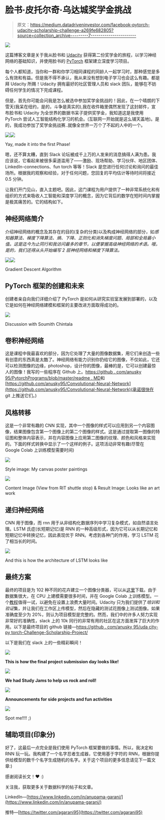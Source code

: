 # 脸书·皮托尔奇·乌达城奖学金挑战

> 原文：<https://medium.datadriveninvestor.com/facebook-pytorch-udacity-scholarship-challenge-a269fe682805?source=collection_archive---------7----------------------->

[![](img/7d2912091cd26a584b4eb9263ee51923.png)](http://www.track.datadriveninvestor.com/1B9E)

这篇博客文章是关于我从脸书和 [Udacity](https://www.udacity.com/facebook-pytorch-scholarship) 获得第二份奖学金的旅程，以学习神经网络的基础知识，并使用脸书的 [PyTorch](https://pytorch.org/) 框架建立深度学习项目。

每个人都知道，当你和一群和你学习相同课程的同龄人一起学习时，那种感觉是多么有效和有益。但是我不得不承认，我从来没有想到电子学习也会这么有趣。都是拜 Udacity 所赐！Udacity 拥有最好的社区管理人员和 slack 团队，能够在不妨碍任何学生的情况下完成课程。

但是，首先你可能会问我是怎么被选中参加奖学金挑战的！因此，在一个晴朗的下雪天(我呆在纽约，是的，斗争是真实的),我在收件箱里偶然发现了这封邮件，宣布脸书和 Udacity 为全世界的数据书呆子提供奖学金，我知道这是我使用 PyTorch 尝试人工智能结构化学习的机会。(互联网一开始就是这么铺天盖地)。是的，我成功参加了奖学金挑战赛..就像全世界一万个了不起的人中的一个。

![](img/b5e52dbc2ee433e8b75a0795fb76e332.png)![](img/1f0ef417b9e7781f016f1803291999ef.png)

Yay, made it into the first Phase!

嗯，还不算太糟，直到 Slack 论坛被成千上万的人发来的消息搞得人满为患。我应该说，它看起来被很多渠道滥用了——激励、现场帮助、学习伙伴、地区团体、LinkedIn-connections、fun torch 等等！Slack 是您进行任何讨论和询问的最佳场所。根据我的观察和经验，对于任何问题，您回复的平均估计等待时间将接近 0.5 分钟。

让我们开门见山，直入主题吧。因此，这门课程为用户提供了一种非常系统化和有组织的方式来吸收人工智能和深度学习的概念，因为它背后的数学在短时间内掌握是极其痛苦的。它的结构如下。

## **神经网络简介**

介绍神经网络的概念及其存在的目的(复杂的分类)以及构成神经网络的部分，如*感知器算法、梯度下降算法、熵、下降、正则化和消失梯度问题、局部和全局最小值。这是迄今为止同行和我访问最多的章节，以便掌握高级神经网络的术语。哦，是的，我们还得从头开始编写 2 层神经网络和梯度下降算法。*

![](img/fc800ec9263f547c35f1e4242ec38c5a.png)![](img/be7e9874242c2429d2b03d8a541010ef.png)

Gradient Descent Algorithm

## PyTorch 框架的创建和未来

创建者亲自向我们详细介绍了 PyTorch 是如何从研究实验室发展到部署的，以及它是如何在神经网络建模和框架的主要改进方面取得成功的。

![](img/553c1c8b6507dc6ab696a4776ad18431.png)

Discussion with Soumith Chintala

## 卷积神经网络

这是课程中我最喜欢的部分，因为它处理了大量的图像数据集，用它们来创造一些有创意的东西真是太酷了。神经网络有能力识别你扔给它的图像，不仅如此，它还可以检测图像的边缘，photoshop，设计你的图像，最棒的是，它可以创建最惊人的图像！我写的一些程序在 Github 上。[https://github . com/anusky 95/PytorchPrograms/blob/master/readme . MD](https://github.com/anusky95/PytorchPrograms/blob/master/README.md)和[https://github.com/anusky95/Convolutional-Neural-Network](https://github.com/anusky95/Convolutional-Neural-Network)(承诺很快在 git 上推送它们。)

## 风格转移

这是一个非常有趣的 CNN 实现，其中一个图像的样式可以应用到另一个内容图像，结果图像包含第一个图像上的第二个图像的样式。这是通过提取第一图像的特征图和整体内容表示，并在内容图像上应用第二图像的纹理、颜色和风格来实现的。下面的样式转换中显示了一个这样的例子。这项活动非常有趣(尽管在 Google Colab 上训练模型需要时间)

![](img/440081692b247f023694ab115ad15c64.png)

Style image: My canvas poster paintings

![](img/16342215422fd6f8f235992ea942f124.png)

Content Image (View from RIT shuttle stop) & Result Image: Looks like an art work

## 递归神经网络

CNN 用于图像，而 rnn 用于从非结构化数据序列中学习复杂模式，如自然语言处理。LSTM 氏症(长短期记忆)是 RNN 的一种高级形式，因为它可以从长期记忆和短期记忆中转换记忆，因此表现优于 RNN。考虑到各种门的作用，学习 LSTM 花了相当长的时间。

![](img/70ced18c68f9cced991cfe4eaeff81b8.png)

And this is how the architecture of LSTM looks like

## 最终方案

最终的项目是为 102 种不同的花卉建立一个图像分类器，可以从[这里](http://www.robots.ox.ac.uk/~vgg/data/flowers/102/index.html)下载。由于数据集很大，在 CPU 上建模需要很多时间，并在 Google Colab 上训练模型。一个[教程](https://medium.com/deep-learning-turkey/google-colab-free-gpu-tutorial-e113627b9f5d)值得一试，以避免在设置上浪费大量时间。Udacity 只为我们提供了*培训和验证*集，并让我们在工作区上传模型，然后在隐藏的测试花图像上测试图像。如果准确度至少为 20%，则认为项目模型是完整的。然而，我们中的许多人努力实现非常好的准确性，slack 上的 10k 同行的非常有用的社区在这方面发挥了巨大的作用。以下是最终项目的 github 链接—[https://github . com/anusky 95/uda city-py torch-Challenge-Scholarship-Project/](https://github.com/anusky95/Udacity-PyTorch-Challenge-Scholarship-Project/blob/master/README.md)

以下是我们在 slack 上的一些精彩瞬间！

![](img/a13c59c23fe75ecfef9ac340535fec4d.png)

**This is how the final project submission day looks like!**

![](img/77dfba9f775bf24008e34419c723a53e.png)

**We had Study Jams to help us rock and roll!**

![](img/9b2255e68642296555d5d939c71931db.png)

**Announcements for side projects and fun activities**

![](img/efc55ea841718d3f1001e89a9eb60a20.png)

Spot me!!!! ;)

## 辅助项目(印象分)

好了，这最后一点完全是我们使用 PyTorch 框架要做的事情。所以，我决定和 RNN 玩一玩。我构建了一个名字忍者生成器，它使用基于字符的 RNN，根据你提供给模型的数千个名字生成随机的名字。关于这个项目的更多信息请见下一篇文章:)

感谢阅读长文！❤ :)

关注我，获取更多关于数据科学的帖子和文章。

LinkedIn—[https://www.linkedin.com/in/anupama-garani/](https://www.linkedin.com/in/anupama-garani/)

推特—[https://twitter.com/agarani95](https://twitter.com/agarani95)